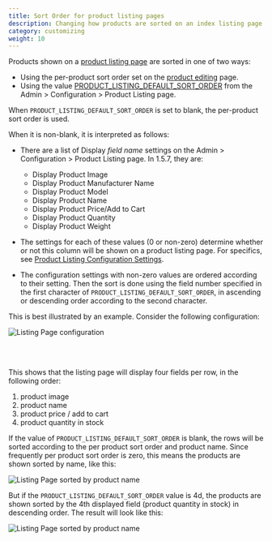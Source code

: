 ```yaml
---
title: Sort Order for product listing pages
description: Changing how products are sorted on an index listing page
category: customizing 
weight: 10
---
```


Products shown on a [product listing page](/user/storefront_pages/listing_pages/) are sorted in one of two ways: 

- Using the per-product sort order set on the [product editing](/user/products/product_edit/) page. 
- Using the value [PRODUCT_LISTING_DEFAULT_SORT_ORDER](/user/admin_pages/configuration/configuration_productlisting/#display_product_listing_default_sort_order) from the Admin > Configuration > Product Listing page.

When `PRODUCT_LISTING_DEFAULT_SORT_ORDER` is set to blank, the per-product sort order is used. 

When it is non-blank, it is interpreted as follows: 

- There are a list of Display *field name* settings on the Admin > Configuration > Product Listing page.  In 1.5.7, they are: 
  - Display Product Image 
  - Display Product Manufacturer Name
  - Display Product Model
  - Display Product Name 
  - Display Product Price/Add to Cart
  - Display Product Quantity
  - Display Product Weight 

- The settings for each of these values (0 or non-zero) determine whether or not this column will be shown on a product listing page.  For specifics, see 
 [Product Listing Configuration Settings](/user/template/product_listing_page_configuration).

- The configuration settings with non-zero values are ordered according to their setting.  Then the sort is done using the field number specified in the first character of `PRODUCT_LISTING_DEFAULT_SORT_ORDER`, in ascending or descending order according to the second character.  

This is best illustrated by an example.  Consider the following configuration: 

![Listing Page configuration](/images/pl_config_1.png)

<br><br>

This shows that the listing page will display four fields per row, in the following order: 

1. product image
1. product name
1. product price / add to cart 
1. product quantity in stock

If the value of `PRODUCT_LISTING_DEFAULT_SORT_ORDER` is blank, the rows will be sorted according to the per product sort order and product name.   Since frequently per product sort order is zero, this means the products are shown sorted by name, like this: 

![Listing Page sorted by product name](/images/pl_config_2.png)

But if the `PRODUCT_LISTING_DEFAULT_SORT_ORDER` value is 4d, the products are shown sorted by the 4th displayed field (product quantity in stock) in descending order.  The result will look like this: 

![Listing Page sorted by product name](/images/pl_config_3.png)


